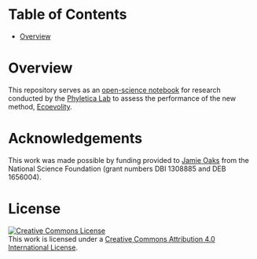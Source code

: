 Table of Contents
=================

 -  [Overview](#overview)


Overview
========

This repository serves as an [open-science
notebook](http://en.wikipedia.org/wiki/Open_notebook_science) for research
conducted by the [Phyletica Lab](http://phyletica.org) to assess the
performance of the new method,
[Ecoevolity](https://github.com/phyletica/ecoevolity).


Acknowledgements
================

This work was made possible by funding provided to [Jamie
Oaks](http://phyletica.org) from the National Science Foundation (grant numbers
DBI 1308885 and DEB 1656004).

License
=======

<a rel="license" href="http://creativecommons.org/licenses/by/4.0/deed.en_US"><img alt="Creative Commons License" style="border-width:0" src="http://i.creativecommons.org/l/by/4.0/88x31.png" /></a><br />This work is licensed under a <a rel="license" href="http://creativecommons.org/licenses/by/4.0/deed.en_US">Creative Commons Attribution 4.0 International License</a>.

